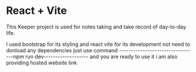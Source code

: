 # React + Vite

This Keeper project is used for notes taking and take record of day-to-day life.

I used bootstrap for its styling and react vite for its development not need to donload any dependencies just use command
---------------------------------npm run dev-------------------
and you are ready to use it 
i am also providing hosted website link 
